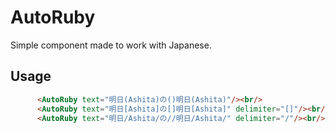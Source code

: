 # AutoRuby

Simple component made to work with Japanese.

## Usage

```html
      <AutoRuby text="明日(Ashita)の()明日(Ashita)"/><br/>
      <AutoRuby text="明日[Ashita]の[]明日[Ashita]" delimiter="[]"/><br/>
      <AutoRuby text="明日/Ashita/の//明日/Ashita/" delimiter="/"/><br/>
```
